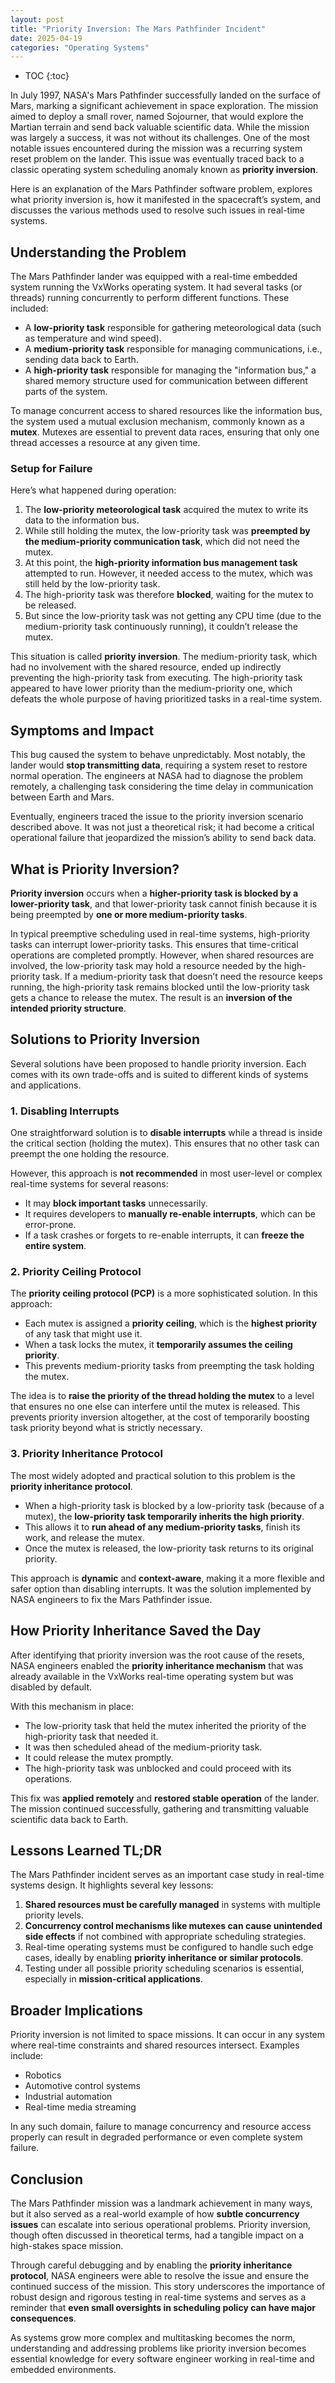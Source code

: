 ```yaml
---
layout: post
title: "Priority Inversion: The Mars Pathfinder Incident"
date: 2025-04-19
categories: "Operating Systems"  
---
```


* TOC
{:toc}

<!-- # The Mars Pathfinder Incident: A Detailed Look at Priority Inversion in Real-Time Systems -->

In July 1997, NASA's Mars Pathfinder successfully landed on the surface of Mars, marking a significant achievement in space exploration. The mission aimed to deploy a small rover, named Sojourner, that would explore the Martian terrain and send back valuable scientific data. While the mission was largely a success, it was not without its challenges. One of the most notable issues encountered during the mission was a recurring system reset problem on the lander. This issue was eventually traced back to a classic operating system scheduling anomaly known as **priority inversion**.

Here is an explanation of the Mars Pathfinder software problem, explores what priority inversion is, how it manifested in the spacecraft’s system, and discusses the various methods used to resolve such issues in real-time systems.

## Understanding the Problem

The Mars Pathfinder lander was equipped with a real-time embedded system running the VxWorks operating system. It had several tasks (or threads) running concurrently to perform different functions. These included:

- A **low-priority task** responsible for gathering meteorological data (such as temperature and wind speed).
- A **medium-priority task** responsible for managing communications, i.e., sending data back to Earth.
- A **high-priority task** responsible for managing the "information bus," a shared memory structure used for communication between different parts of the system.

To manage concurrent access to shared resources like the information bus, the system used a mutual exclusion mechanism, commonly known as a **mutex**. Mutexes are essential to prevent data races, ensuring that only one thread accesses a resource at any given time.

### Setup for Failure

Here’s what happened during operation:

1. The **low-priority meteorological task** acquired the mutex to write its data to the information bus.
2. While still holding the mutex, the low-priority task was **preempted by the medium-priority communication task**, which did not need the mutex.
3. At this point, the **high-priority information bus management task** attempted to run. However, it needed access to the mutex, which was still held by the low-priority task.
4. The high-priority task was therefore **blocked**, waiting for the mutex to be released.
5. But since the low-priority task was not getting any CPU time (due to the medium-priority task continuously running), it couldn’t release the mutex.

This situation is called **priority inversion**. The medium-priority task, which had no involvement with the shared resource, ended up indirectly preventing the high-priority task from executing. The high-priority task appeared to have lower priority than the medium-priority one, which defeats the whole purpose of having prioritized tasks in a real-time system.

## Symptoms and Impact

This bug caused the system to behave unpredictably. Most notably, the lander would **stop transmitting data**, requiring a system reset to restore normal operation. The engineers at NASA had to diagnose the problem remotely, a challenging task considering the time delay in communication between Earth and Mars.

Eventually, engineers traced the issue to the priority inversion scenario described above. It was not just a theoretical risk; it had become a critical operational failure that jeopardized the mission’s ability to send back data.

## What is Priority Inversion?

**Priority inversion** occurs when a **higher-priority task is blocked by a lower-priority task**, and that lower-priority task cannot finish because it is being preempted by **one or more medium-priority tasks**.

In typical preemptive scheduling used in real-time systems, high-priority tasks can interrupt lower-priority tasks. This ensures that time-critical operations are completed promptly. However, when shared resources are involved, the low-priority task may hold a resource needed by the high-priority task. If a medium-priority task that doesn’t need the resource keeps running, the high-priority task remains blocked until the low-priority task gets a chance to release the mutex. The result is an **inversion of the intended priority structure**.

## Solutions to Priority Inversion

Several solutions have been proposed to handle priority inversion. Each comes with its own trade-offs and is suited to different kinds of systems and applications.

### 1. Disabling Interrupts

One straightforward solution is to **disable interrupts** while a thread is inside the critical section (holding the mutex). This ensures that no other task can preempt the one holding the resource.

However, this approach is **not recommended** in most user-level or complex real-time systems for several reasons:

- It may **block important tasks** unnecessarily.
- It requires developers to **manually re-enable interrupts**, which can be error-prone.
- If a task crashes or forgets to re-enable interrupts, it can **freeze the entire system**.

### 2. Priority Ceiling Protocol

The **priority ceiling protocol (PCP)** is a more sophisticated solution. In this approach:

- Each mutex is assigned a **priority ceiling**, which is the **highest priority** of any task that might use it.
- When a task locks the mutex, it **temporarily assumes the ceiling priority**.
- This prevents medium-priority tasks from preempting the task holding the mutex.

The idea is to **raise the priority of the thread holding the mutex** to a level that ensures no one else can interfere until the mutex is released. This prevents priority inversion altogether, at the cost of temporarily boosting task priority beyond what is strictly necessary.

### 3. Priority Inheritance Protocol

The most widely adopted and practical solution to this problem is the **priority inheritance protocol**.

- When a high-priority task is blocked by a low-priority task (because of a mutex), the **low-priority task temporarily inherits the high priority**.
- This allows it to **run ahead of any medium-priority tasks**, finish its work, and release the mutex.
- Once the mutex is released, the low-priority task returns to its original priority.

This approach is **dynamic** and **context-aware**, making it a more flexible and safer option than disabling interrupts. It was the solution implemented by NASA engineers to fix the Mars Pathfinder issue.

## How Priority Inheritance Saved the Day

After identifying that priority inversion was the root cause of the resets, NASA engineers enabled the **priority inheritance mechanism** that was already available in the VxWorks real-time operating system but was disabled by default.

With this mechanism in place:

- The low-priority task that held the mutex inherited the priority of the high-priority task that needed it.
- It was then scheduled ahead of the medium-priority task.
- It could release the mutex promptly.
- The high-priority task was unblocked and could proceed with its operations.

This fix was **applied remotely** and **restored stable operation** of the lander. The mission continued successfully, gathering and transmitting valuable scientific data back to Earth.

## Lessons Learned TL;DR

The Mars Pathfinder incident serves as an important case study in real-time systems design. It highlights several key lessons:

1. **Shared resources must be carefully managed** in systems with multiple priority levels.
2. **Concurrency control mechanisms like mutexes can cause unintended side effects** if not combined with appropriate scheduling strategies.
3. Real-time operating systems must be configured to handle such edge cases, ideally by enabling **priority inheritance or similar protocols**.
4. Testing under all possible priority scheduling scenarios is essential, especially in **mission-critical applications**.

## Broader Implications

Priority inversion is not limited to space missions. It can occur in any system where real-time constraints and shared resources intersect. Examples include:

- Robotics
- Automotive control systems
- Industrial automation
- Real-time media streaming

In any such domain, failure to manage concurrency and resource access properly can result in degraded performance or even complete system failure.

## Conclusion

The Mars Pathfinder mission was a landmark achievement in many ways, but it also served as a real-world example of how **subtle concurrency issues** can escalate into serious operational problems. Priority inversion, though often discussed in theoretical terms, had a tangible impact on a high-stakes space mission.

Through careful debugging and by enabling the **priority inheritance protocol**, NASA engineers were able to resolve the issue and ensure the continued success of the mission. This story underscores the importance of robust design and rigorous testing in real-time systems and serves as a reminder that **even small oversights in scheduling policy can have major consequences**.

As systems grow more complex and multitasking becomes the norm, understanding and addressing problems like priority inversion becomes essential knowledge for every software engineer working in real-time and embedded environments.

